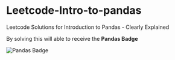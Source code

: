 # Leetcode-Intro-to-pandas
 Leetcode Solutions for Introduction to Pandas - Clearly Explained 

 By solving this will able to receive the **Pandas Badge**

![Pandas Badge](https://assets.leetcode.com/static_assets/others/Introduction_to_Pandas.gif)

